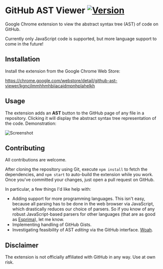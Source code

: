 # GitHub AST Viewer [![Version](https://img.shields.io/github/release/lukehorvat/github-ast-viewer.svg?style=flat-square)](https://github.com/lukehorvat/github-ast-viewer/releases)

Google Chrome extension to view the abstract syntax tree (AST) of code on GitHub.

Currently only JavaScript code is supported, but more language support to come in the future!

## Installation

Install the extension from the Google Chrome Web Store:

https://chrome.google.com/webstore/detail/github-ast-viewer/kgncjlmmhhmhbiiacajdmpnhplahelkh

## Usage

The extension adds an **AST** button to the GitHub page of any file in a repository. Clicking it will display the abstract syntax tree representation of the code. Demonstration:

![Screenshot](http://i.imgur.com/jumGRMd.gif)

## Contributing

All contributions are welcome.

After cloning the repository using Git, execute `npm install` to fetch the dependencies, and `npm start` to auto-build the extension while you work. Once you've committed your changes, just open a pull request on GitHub.

In particular, a few things I'd like help with:

- Adding support for more programming languages. This isn't easy, because all parsing has to be done in the web browser via JavaScript, which drastically reduces our choice of parsers. So if you know of any robust JavaScript-based parsers for other languages (that are as good as [Esprima](https://github.com/jquery/esprima)), let me know.
- Implementing handling of GitHub Gists.
- Investigating feasibility of AST *editing* via the GitHub interface. [Woah](http://i.imgur.com/dOr884t.gif).

## Disclaimer

The extension is not officially affiliated with GitHub in any way. Use at own risk.
